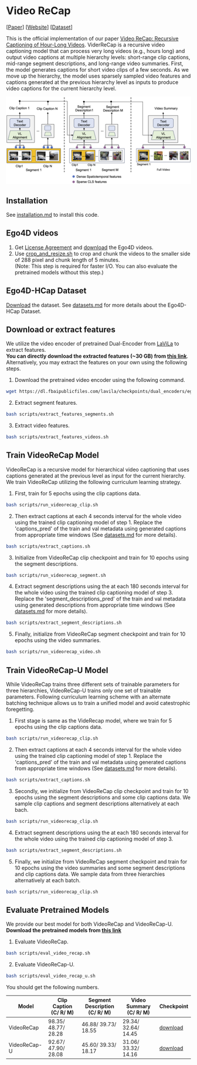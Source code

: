# Video ReCap

[[Paper](https://arxiv.org/abs/2402.13250)]  [[Website](https://sites.google.com/view/vidrecap)] [[Dataset](https://drive.google.com/drive/folders/14cMn3iqVw_FdH_JUjXDTZNG8e6m0FbnC?usp=share_link)]

This is the official implementation of our paper [Video ReCap: Recursive Captioning of Hour-Long Videos](link). ViderReCap is a recursive video captioning model that can process very long videos (e.g., hours long) and output video captions at multiple hierarchy levels: short-range clip captions, mid-range segment descriptions, and long-range video summaries. First, the model generates captions for short video clips of a few seconds. As we move up the hierarchy, the model uses sparsely sampled video features and captions generated at the previous hierarchy level as inputs to produce video captions for the current hierarchy level.

<img src="assets/framework.png"> 

## Installation
See [installation.md](installation.md) to install this code.

## Ego4D videos
1. Get [License Agreement](https://ego4d-data.org/docs/start-here/#cli-download) and [download](https://github.com/facebookresearch/Ego4d/blob/main/ego4d/cli/README.md) the Ego4D videos. 
2. Use [crop_and_resize.sh](scripts/crop_and_resize.sh) to crop and chunk the videos to the smaller side of 288 pixel and chunk length of 5 minutes. \
(Note: This step is required for faster I/O. You can also evaluate the pretrained models without this step.)

## Ego4D-HCap Dataset
[Download](https://drive.google.com/drive/folders/14cMn3iqVw_FdH_JUjXDTZNG8e6m0FbnC?usp=share_link) the dataset. See [datasets.md](datasets.md) for more details about the Ego4D-HCap Dataset.

## Download or extract features
We utilize the video encoder of pretrained Dual-Encoder from [LaViLa](https://github.com/facebookresearch/LaViLa/blob/main/docs/MODEL_ZOO.md) to extract features. \
**You can directly download the extracted features (~30 GB) from [this link]()**. \
Alternatively, you may extract the features on your own using the following steps.

1. Download the pretrained video encoder using the following command.
```bash
wget https://dl.fbaipublicfiles.com/lavila/checkpoints/dual_encoders/ego4d/clip_openai_timesformer_base.baseline.ep_0003.pth
```
2. Extract segment features.
```bash
bash scripts/extract_features_segments.sh
```
3. Extract video features.
```bash
bash scripts/extract_features_videos.sh
```

## Train VideoReCap Model

VideoReCap is a recursive model for hierarchical video captioning that uses captions generated at the previous level as input for the current hierarchy. We train VideoReCap utilizing the following curriculum learning strategy.

1. First, train for 5 epochs using the clip captions data.
```bash
bash scripts/run_videorecap_clip.sh
```
2. Then extract captions at each 4 seconds interval for the whole video using the trained clip captioning model of step 1. Replace the 'captions_pred' of the train and val metadata using generated captions from appropriate time windows (See [datasets.md](datasets.md) for more details).
```bash
bash scripts/extract_captions.sh
```
3. Initialize from VideoReCap clip checkpoint and train for 10 epochs using the segment descriptions.
```bash
bash scripts/run_videorecap_segment.sh
```
4. Extract segment descriptions using the at each 180 seconds interval for the whole video using the trained clip captioning model of step 3. Replace the 'segment_descriptions_pred' of the train and val metadata using generated descriptions from appropriate time windows (See [datasets.md](datasets.md) for more details).
```bash
bash scripts/extract_segment_descriptions.sh
```
5. Finally, initialize from VideoReCap segment checkpoint and train for 10 epochs using the video summaries.
```bash
bash scripts/run_videorecap_video.sh
```

## Train VideoReCap-U Model

While VideoReCap trains three different sets of trainable parameters for three hierarchies, VideoReCap-U trains only one set of trainable parameters. Following curriculum learning scheme with an alternate batching technique allows us to train a unified model and avoid catestrophic foregetting.

1. First stage is same as the VideRecap model, where we train for 5 epochs using the clip captions data.
```bash
bash scripts/run_videorecap_clip.sh
```
2. Then extract captions at each 4 seconds interval for the whole video using the trained clip captioning model of step 1. Replace the 'captions_pred' of the train and val metadata using generated captions from appropriate time windows (See [datasets.md](datasets.md) for more details).
```bash
bash scripts/extract_captions.sh
```
3. Secondly, we initialize from VideoReCap clip checkpoint and train for 10 epochs using the segment descriptions and some clip captions data. We sample clip captions and segment descriptions alternatively at each bach. 
```bash
bash scripts/run_videorecap_clip.sh
```
4. Extract segment descriptions using the at each 180 seconds interval for the whole video using the trained clip captioning model of step 3. 
```bash
bash scripts/extract_segment_descriptions.sh
```
5. Finally, we initialize from VideoReCap segment checkpoint and train for 10 epochs using the video summaries and some segment descriptions and clip captions data. We sample data from three hierarchies alternatively at each batch.
```bash
bash scripts/run_videorecap_clip.sh
```

## Evaluate Pretrained Models

We provide our best model for both VideoReCap and VideoReCap-U. \
**Download the pretrained models from [this link](https://drive.google.com/drive/folders/1q-A3YYB1VaZ9JQqe49UwVja-f-r6HJZJ?usp=sharing)**
1. Evaluate VideoReCap.
```bash
bash scripts/eval_video_recap.sh
```
2. Evaluate VideoReCap-U.
```bash
bash scripts/eval_video_recap_u.sh
```

You should get the following numbers.

| Model | Clip Caption<br>(C/ R/ M) | Segment Description<br>(C/ R/ M) | Video Summary<br>(C/ R/ M) | Checkpoint |
| --- | --- | --- | --- | --- |
VideoReCap | 98.35/ 48.77/ 28.28 | 46.88/ 39.73/ 18.55 | 29.34/ 32.64/ 14.45 | [download](https://drive.google.com/drive/folders/1KlIbqhZ2lfngs0hc32zK2nnMVquYfzaC?usp=sharing)
VideoReCap-U | 92.67/ 47.90/ 28.08 | 45.60/ 39.33/ 18.17 | 31.06/ 33.32/ 14.16 | [download](https://drive.google.com/file/d/1vWQIgxp0m2j32Z8MqspEuK_UM63gNVLo/view?usp=sharing)
